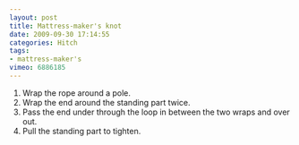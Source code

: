 ```yaml
---
layout: post
title: Mattress-maker's knot
date: 2009-09-30 17:14:55
categories: Hitch
tags:
- mattress-maker's
vimeo: 6886185
---
```


1. Wrap the rope around a pole.
1. Wrap the end around the standing part twice.
1. Pass the end under through the loop in between the two wraps and over out.
1. Pull the standing part to tighten.

